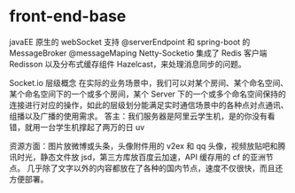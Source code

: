 # front-end-base

javaEE 原生的 webSocket 支持 @serverEndpoint 和 spring-boot 的 MessageBroker @messageMaping
Netty-Socketio 集成了 Redis 客户端 Redisson 以及分布式缓存组件 Hazelcast，来处理消息同步的问题。

Socket.io 层级概念
在实际的业务场景中，我们可以对某个房间、某个命名空间、某个命名空间下的一个或多个房间，某个 Server 下的一个或多个命名空间保持的连接进行对应的操作，如此的层级划分能满足实时通信场景中的各种点对点通讯、组播以及广播的使用需求。
答主：我们服务器是阿里云学生机，是的你没有看错，就用一台学生机撑起了两万的日 uv

资源方面：图片放微博或头条，头像附件用的 v2ex 和 qq 头像，视频放贴吧和腾讯时光，静态文件放 jsd，第三方库放百度云加速，API 缓存用的 cf 的亚洲节点。
几乎除了文字以外的内容都放在了各种的国内节点，速度不仅很快，而且还方便部署。
